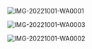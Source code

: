 
![IMG-20221001-WA0001](https://user-images.githubusercontent.com/113246263/205075566-9ee09ce8-402b-48b9-850a-5b38af64e6bc.jpg)

![IMG-20221001-WA0003](https://user-images.githubusercontent.com/113246263/205075581-2ad460b9-1113-4bea-bcdb-5e4b7ad7f74e.jpg)

![IMG-20221001-WA0002](https://user-images.githubusercontent.com/113246263/205075598-159b4266-06a9-4423-b29d-ff34a65a49c1.jpg)
